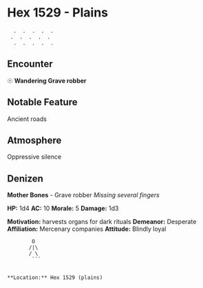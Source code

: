 # Hex 1529 - Plains
```
  .  .  .  .  .
 .  .  .  .  .
  .  .  .  .  .
```

## Encounter

☉ **Wandering Grave robber**

## Notable Feature

Ancient roads

## Atmosphere

Oppressive silence

## Denizen

**Mother Bones** - Grave robber
*Missing several fingers*

**HP:** 1d4 **AC:** 10 **Morale:** 5
**Damage:** 1d3

**Motivation:** harvests organs for dark rituals
**Demeanor:** Desperate
**Affiliation:** Mercenary companies
**Attitude:** Blindly loyal

```
        O
       /|\
       / \
        ```


**Location:** Hex 1529 (plains)

